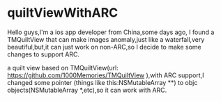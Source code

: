 quiltViewWithARC
================

Hello guys,I'm a ios app developer from China,some days ago, I found a TMQuiltView that can make images anomaly,just like a waterfall,very beautiful,but,it can just work on non-ARC,so I decide to make some changes to support ARC.

a quilt view based on TMQuiltView(url: https://github.com/1000Memories/TMQuiltView ),with ARC support,I changed some pointer (things like this:NSMutableArray **) to objc objects(NSMutableArray *,etc),so it can work with ARC.
 
